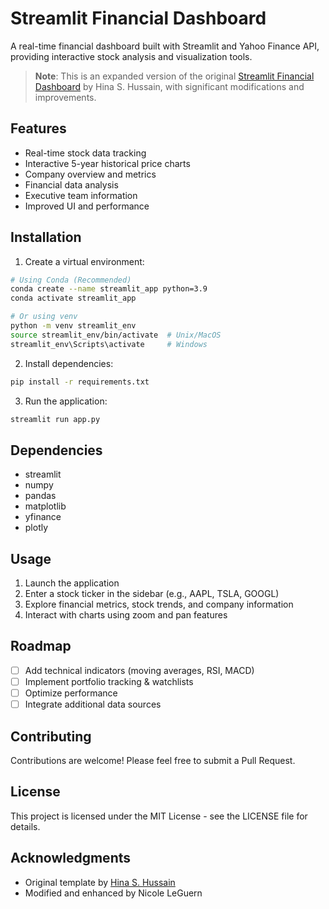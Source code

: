 # Streamlit Financial Dashboard

A real-time financial dashboard built with Streamlit and Yahoo Finance API, providing interactive stock analysis and visualization tools.

> **Note**: This is an expanded version of the original [Streamlit Financial Dashboard](https://github.com/hinashussain/Streamlit-Financial-Dashboard) by Hina S. Hussain, with significant modifications and improvements.

## Features

- Real-time stock data tracking
- Interactive 5-year historical price charts
- Company overview and metrics
- Financial data analysis
- Executive team information
- Improved UI and performance

## Installation

1. Create a virtual environment:
```bash
# Using Conda (Recommended)
conda create --name streamlit_app python=3.9
conda activate streamlit_app

# Or using venv
python -m venv streamlit_env
source streamlit_env/bin/activate  # Unix/MacOS
streamlit_env\Scripts\activate     # Windows
```

2. Install dependencies:
```bash
pip install -r requirements.txt
```

3. Run the application:
```bash
streamlit run app.py
```

## Dependencies

- streamlit
- numpy
- pandas
- matplotlib
- yfinance
- plotly

## Usage

1. Launch the application
2. Enter a stock ticker in the sidebar (e.g., AAPL, TSLA, GOOGL)
3. Explore financial metrics, stock trends, and company information
4. Interact with charts using zoom and pan features

## Roadmap

- [ ] Add technical indicators (moving averages, RSI, MACD)
- [ ] Implement portfolio tracking & watchlists
- [ ] Optimize performance
- [ ] Integrate additional data sources

## Contributing

Contributions are welcome! Please feel free to submit a Pull Request.

## License

This project is licensed under the MIT License - see the LICENSE file for details.

## Acknowledgments

- Original template by [Hina S. Hussain](https://github.com/hinashussain/Streamlit-Financial-Dashboard)
- Modified and enhanced by Nicole LeGuern

<!-- Generated by Nicole LeGuern -->

